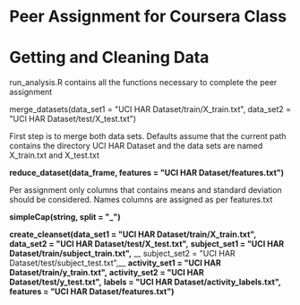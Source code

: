 Peer Assignment for Coursera Class
==================================

Getting and Cleaning Data
=========================

run_analysis.R contains all the functions necessary to complete the 
peer assignment 


merge_datasets(data_set1 = "UCI HAR Dataset/train/X_train.txt",
               data_set2 = "UCI HAR Dataset/test/X_test.txt") 

First step is to merge both data sets.
Defaults assume that the current path contains the directory UCI HAR Dataset 
and the data sets are named X_train.txt and X_test.txt

__reduce_dataset(data_frame, features =  "UCI HAR Dataset/features.txt")__

Per assignment only columns that contains means and standard deviation
should be considered. Names columns are assigned  as per features.txt

__simpleCap(string, split = "_")__


__create_cleanset(data_set1 = "UCI HAR Dataset/train/X_train.txt",__
                __data_set2 = "UCI HAR Dataset/test/X_test.txt",__
                __subject_set1 = "UCI HAR Dataset/train/subject_train.txt",__
                __ subject_set2 = "UCI HAR Dataset/test/subject_test.txt",__
                __activity_set1 = "UCI HAR Dataset/train/y_train.txt",__
                __activity_set2 = "UCI HAR Dataset/test/y_test.txt",__
                __labels = "UCI HAR Dataset/activity_labels.txt",__
                __features =  "UCI HAR Dataset/features.txt")__
